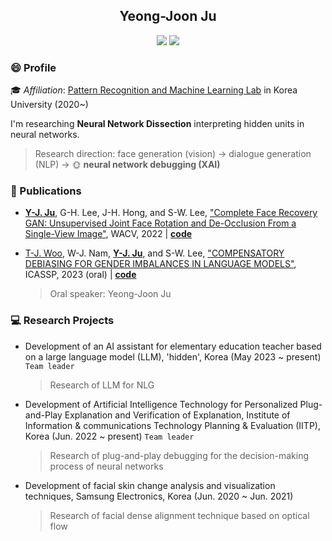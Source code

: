<div align="center">
    <h2 display="inline">Yeong-Joon Ju</h2>
    <div align="center">
        <a href="mailto:yj_ju@korea.ac.kr"><img src="https://img.shields.io/badge/Gmail-EA4335?style=flat-square&logo=gmail&logoColor=FFFFFF"/></a>
        <a href="https://wdprogrammer.tistory.com"><img src="https://img.shields.io/badge/-Tistory-orange"/></a>
    </div>
</div>

### :smile: Profile

:mortar_board: *Affiliation*: [Pattern Recognition and Machine Learning Lab](http://pr.korea.ac.kr) in Korea University (2020~)

I'm researching **Neural Network Dissection** interpreting hidden units in neural networks.
> Research direction: face generation (vision) $\rightarrow$ dialogue generation (NLP) $\rightarrow$ :sun_with_face: **neural network debugging (XAI)**

### :page_with_curl: Publications 

+ **[Y-J. Ju](https://github.com/yeongjoonJu)**, G-H. Lee, J-H. Hong, and S-W. Lee, ["Complete Face Recovery GAN: Unsupervised Joint Face Rotation and De-Occlusion From a Single-View Image"](https://openaccess.thecvf.com/content/WACV2022/html/Ju_Complete_Face_Recovery_GAN_Unsupervised_Joint_Face_Rotation_and_De-Occlusion_WACV_2022_paper.html), WACV, 2022 | **[code](https://github.com/yeongjoonJu/CFR-GAN)**

+ [T-J. Woo](https://github.com/squiduu), W-J. Nam, **[Y-J. Ju](https://github.com/yeongjoonJu)**, and S-W. Lee, ["COMPENSATORY DEBIASING FOR GENDER IMBALANCES IN LANGUAGE MODELS"](https://ieeexplore.ieee.org/document/10095658), ICASSP, 2023 (oral) | **[code](https://github.com/squiduu/guidebias)**
    > Oral speaker: Yeong-Joon Ju

### :computer: Research Projects

+ Development of an AI assistant for elementary education teacher based on a large language model (LLM), 'hidden', Korea (May 2023 ~ present) `Team leader`
    > Research of LLM for NLG 

+ Development of Artificial Intelligence Technology for Personalized Plug-and-Play Explanation and Verification of Explanation, Institute of Information & communications Technology Planning & Evaluation (IITP), Korea (Jun. 2022 ~ present) `Team leader`
    > Research of plug-and-play debugging for the decision-making process of neural networks

+ Development of facial skin change analysis and visualization techniques, Samsung Electronics, Korea (Jun. 2020 ~ Jun. 2021)
    > Research of facial dense alignment technique based on optical flow 
